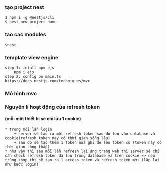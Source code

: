 ### tạo project nest
    $ npm i -g @nestjs/cli
    $ nest new project-name
### tao cac modules
    $nest 
### template view engine 
    step 1: intall npm ejs
        npm i ejs
    step 2: config on main.ts
    https://docs.nestjs.com/techniques/mvc

### Mô hình mvc 

### Nguyên lí hoạt động của refresh token
#### (mỗi một thiết bị sẽ chỉ lưu 1 cookie) 
    * trong mỗi lần login
        + server sẽ tạo ra một refresh token sau đó lưu vào database và cookie(refresh token này có thời gian sống lâu)
        + sau đó sẽ tạo thêm 1 token nữa ghi đè lên token cũ (token này có thời gian sống thấp)
    * như vậy thì sau mỗi lần refresh lại ứng trang web thì server sẽ chỉ cần check refresh token đã lưu trong database và trên cookie => nếu trùng khớp thì sẽ tạo ra 1 access token và refresh token mới (lặp lại như bước login)

###



    
